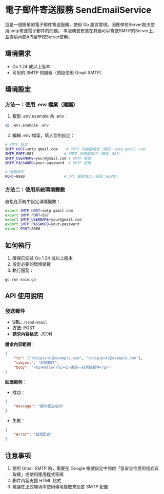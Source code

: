# 電子郵件寄送服務 SendEmailService
這是一個簡單的電子郵件寄送服務，使用 Go 語言實現。因應學校Server無法使用smtp寄送電子郵件的問題。
本服務會安裝在其他可以寄送SMTP的Server上，並提供內部API給學校Server使用。

## 環境需求
- Go 1.24 或以上版本
- 可用的 SMTP 伺服器（預設使用 Gmail SMTP）

## 環境設定
### 方法一：使用 .env 檔案（建議）
1. 複製 .env.example 為 .env：
```bash
cp .env.example .env
```
2. 編輯 .env 檔案，填入您的設定：
```bash
# SMTP 設定
SMTP_HOST=smtp.gmail.com    # SMTP 伺服器地址（預設：smtp.gmail.com）
SMTP_PORT=587              # SMTP 伺服器端口（預設：587）
SMTP_USERNAME=your@gmail.com # SMTP 帳號
SMTP_PASSWORD=your-password  # SMTP 密碼

# 服務設定
PORT=8080                  # API 服務端口（預設：8080）
```

### 方法二：使用系統環境變數
直接在系統中設定環境變數：
```bash
export SMTP_HOST=smtp.gmail.com
export SMTP_PORT=587
export SMTP_USERNAME=your@gmail.com
export SMTP_PASSWORD=your-password
export PORT=8080
```

## 如何執行
1. 確保已安裝 Go 1.24 或以上版本
2. 設定必要的環境變數
3. 執行服務：
```bash
go run main.go
```

## API 使用說明

### 發送郵件
- **URL**: `/send-email`
- **方法**: POST
- **請求內容格式**: JSON

**請求內容範例**：
```json
{
    "to": ["recipient1@example.com", "recipient2@example.com"],
    "subject": "測試郵件",
    "body": "<h1>Hello</h1><p>這是一封測試郵件</p>"
}
```

**回應範例**：
- 成功：
```json
{
    "message": "郵件發送成功"
}
```
- 失敗：
```json
{
    "error": "錯誤訊息"
}
```

## 注意事項
1. 使用 Gmail SMTP 時，需要在 Google 帳號設定中開啟「低安全性應用程式存取權」或使用應用程式密碼
2. 郵件內容支援 HTML 格式
3. 建議在正式環境中使用環境變數來設定 SMTP 配置
